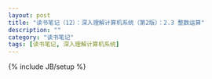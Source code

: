 ```yaml
---
layout: post
title: "读书笔记（12）：深入理解计算机系统（第2版）：2.3 整数运算"
description: ""
category: "读书笔记"
tags: [读书笔记, 深入理解计算机系统]
---
```

{% include JB/setup %}
